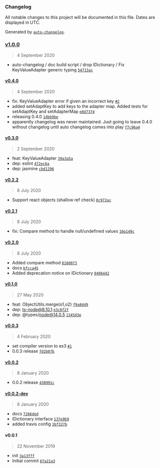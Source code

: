 ### Changelog

All notable changes to this project will be documented in this file. Dates are displayed in UTC.

Generated by [`auto-changelog`](https://github.com/CookPete/auto-changelog).

### [v1.0.0](https://github.com/totalpave/object/compare/v0.4.0...v1.0.0)

> 4 September 2020

- auto-changelog / doc build script / drop IDictionary / Fix KeyValueAdapter generic typing [`54713ac`](https://github.com/totalpave/object/commit/54713ac0aa8497ba289322b099141aa38f030c70)

#### [v0.4.0](https://github.com/totalpave/object/compare/v0.3.0...v0.4.0)

> 4 September 2020

- fix: KeyValueAdapter error if given an incorrect key [`#2`](https://github.com/totalpave/object/pull/2)
- added setAdaptKey to add keys to the adapter map. Added tests for setAdaptKey and setAdapterMap [`e8d7374`](https://github.com/totalpave/object/commit/e8d7374ce8de8f665f07d5e199627c69fed475b3)
- releasing 0.4.0 [`1dbb9be`](https://github.com/totalpave/object/commit/1dbb9be04b26454c8c101f3490f3c36a0f8ddb93)
- apparently changelog was never maintained. Just going to leave 0.4.0 without changelog until auto changelog comes into play [`f7c96a4`](https://github.com/totalpave/object/commit/f7c96a473a04776c8b60eb26ebed3afdc284245c)

#### [v0.3.0](https://github.com/totalpave/object/compare/v0.2.2...v0.3.0)

> 2 September 2020

- feat: KeyValueAdapter [`39a3a5a`](https://github.com/totalpave/object/commit/39a3a5a47dd46371a1937ac082d19aa3b45c10c8)
- dep: eslint [`472ec6a`](https://github.com/totalpave/object/commit/472ec6a544ac4aa56c15ae34a0087eb3ca4be276)
- dep: jasmine [`cbd1296`](https://github.com/totalpave/object/commit/cbd129635e833881fa891e26277bdc641a6011ff)

#### [v0.2.2](https://github.com/totalpave/object/compare/v0.2.1...v0.2.2)

> 8 July 2020

- Support react objects (shallow ref check) [`0c972ac`](https://github.com/totalpave/object/commit/0c972ac81f980281acd34b427c13192923284c19)

#### [v0.2.1](https://github.com/totalpave/object/compare/v0.2.0...v0.2.1)

> 8 July 2020

- fix: Compare method to handle null/undefined values [`10a149c`](https://github.com/totalpave/object/commit/10a149c5cb7f9e9b7eeebab7f8a5e200d8b6c5d0)

#### [v0.2.0](https://github.com/totalpave/object/compare/v0.1.0...v0.2.0)

> 8 July 2020

- Added compare method [`810d073`](https://github.com/totalpave/object/commit/810d073a1e6ef68784007eb728e4d8cce521abc6)
- docs [`bfcca45`](https://github.com/totalpave/object/commit/bfcca45ed4f970015079d8bfb8b71a64ec5fade0)
- Added deprecation notice on IDictionary [`0496442`](https://github.com/totalpave/object/commit/0496442d05a8b0fe5865b8b3353007efc9fe2f75)

#### [v0.1.0](https://github.com/totalpave/object/compare/v0.0.3...v0.1.0)

> 27 May 2020

- feat: ObjectUtils.merge(o1,o2) [`f9a8dd9`](https://github.com/totalpave/object/commit/f9a8dd9a36a1e27a3f779014dc4f486a48d68034)
- dep: ts-node@8.10.1 [`e3c8f2f`](https://github.com/totalpave/object/commit/e3c8f2f9d12476f505bbc7156d2d82fb98c1f926)
- dep: @types/node@14.0.5 [`1345d3e`](https://github.com/totalpave/object/commit/1345d3e39fdcf8253b76c156bcabe45ac21a5592)

#### [v0.0.3](https://github.com/totalpave/object/compare/v0.0.2...v0.0.3)

> 4 February 2020

- set compiler version to es3 [`#1`](https://github.com/totalpave/object/pull/1)
- 0.0.3 release [`fd2b07b`](https://github.com/totalpave/object/commit/fd2b07bf96b792ad726ca7adc8b6388605eea364)

#### [v0.0.2](https://github.com/totalpave/object/compare/v0.0.2-dev...v0.0.2)

> 8 January 2020

- 0.0.2 release [`438991c`](https://github.com/totalpave/object/commit/438991c2fbb89f4fba66e5b46d34fc809ccf0d63)

#### [v0.0.2-dev](https://github.com/totalpave/object/compare/v0.0.1...v0.0.2-dev)

> 8 January 2020

- docs [`7266ded`](https://github.com/totalpave/object/commit/7266ded322b5aed42d90855ce370e1b3858a20e2)
- IDictionary interface [`137e9b9`](https://github.com/totalpave/object/commit/137e9b9116ae26966d7445bce6079abc5507e1dc)
- added travis config [`1bf327b`](https://github.com/totalpave/object/commit/1bf327b4546c0a4fc33d05f01c83b3fad24bfc9d)

#### v0.0.1

> 22 November 2019

- init [`3a13fff`](https://github.com/totalpave/object/commit/3a13fff9fc84cd8eb113c333929eba3c4e05d7ec)
- Initial commit [`6fa21a3`](https://github.com/totalpave/object/commit/6fa21a356b945b754ca52bfb3a4b53b307589354)

